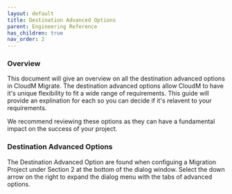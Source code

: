 ```yaml
---
layout: default
title: Destination Advanced Options
parent: Engineering Reference
has_children: true
nav_order: 2
---
```

### Overview 

This document will give an overview on all the destination advanced options in CloudM Migrate. The destination advanced options allow CloudM to have it's unique flexibility to fit a wide range of requirements. This guide will provide an explination for each so you can decide if it's relavent to your requirements. 

We recommend reviewing these options as they can have a fundamental impact on the success of your project. 

### Destination Advanced Options 

The Destination Advanced Option are found when configuing a Migration Project under Section 2 at the bottom of the dialog window. Select the down arrow on the right to expand the dialog menu with the tabs of advanced options. 
